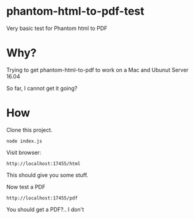 # phantom-html-to-pdf-test

Very basic test for Phantom html to PDF

# Why?

Trying to get phantom-html-to-pdf to work on a Mac and Ubunut Server 16.04

So far, I cannot get it going?

# How

Clone this project.

`node index.js`

Visit browser:

`http://localhost:17455/html`

This should give you some stuff.

Now test a PDF

`http://localhost:17455/pdf`

You should get a PDF?.. I don't
